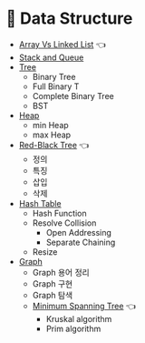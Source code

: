 # 🌳 Data Structure
- [Array Vs Linked List](ArrayVSLinkedList.md) 👈
- [Stack and Queue](StackAndQueue.md)
- [Tree](Tree.md)
    - Binary Tree
    - Full Binary T
    - Complete Binary Tree
    - BST
- [Heap](Heap.md)
    - min Heap
    - max Heap
- [Red-Black Tree](Red-BlackTree.md) 👈
    - 정의
    - 특징
    - 삽입
    - 삭제
- [Hash Table](HashTable.md)
    - Hash Function
    - Resolve Collision
        - Open Addressing
        - Separate Chaining
    - Resize
- [Graph](Graph.md)
    - Graph 용어 정리
    - Graph 구현
    - Graph 탐색
    - [Minimum Spanning Tree](MinimumSpanningTree.md) 👈
        - Kruskal algorithm
        - Prim algorithm
